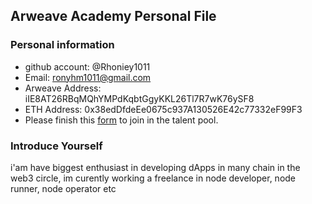 ## Arweave Academy Personal File
### Personal information
- github account: @Rhoniey1011
- Email: ronyhm1011@gmail.com
- Arweave Address: iIE8AT26RBqMQhYMPdKqbtGgyKKL26Tl7R7wK76ySF8
- ETH Address: 0x38edDfdeEe0675c937A130526E42c77332eF99F3
- Please finish this [form](https://docs.google.com/forms/d/e/1FAIpQLSfWA5fIIcBgmRppm3jNz5vmf9Mai_QMVil-2pO4r7YKn_Zhtw/viewform?usp=sf_link) to join in the talent pool.
### Introduce Yourself
 i'am have biggest enthusiast in developing dApps in many chain in the web3 circle, im curently working a freelance in node developer, node runner, node operator etc
